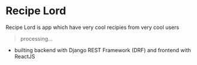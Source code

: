 # Recipe Lord

Recipe Lord is app which have very cool recipies from very cool users

>processing...


- builting backend with Django REST Framework (DRF) and frontend with ReactJS
